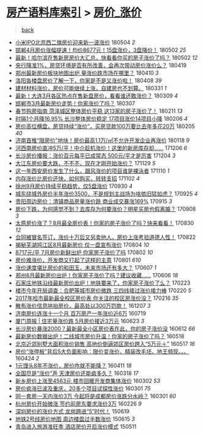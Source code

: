 [房产语料库索引](../../README.md)  > [房价_涨价](房价_涨价.md)
====
> [back](../README.md)

- [小米IPO北京西二旗房价迎来新一波涨价](http://jkwz.applinzi.com/ittc/7099280683119936528.html#%E5%B0%8F%E7%B1%B3IPO%E5%8C%97%E4%BA%AC%E8%A5%BF%E4%BA%8C%E6%97%97%E6%88%BF%E4%BB%B7%E8%BF%8E%E6%9D%A5%E6%96%B0%E4%B8%80%E6%B3%A2%E6%B6%A8%E4%BB%B7) 180504 *2* 
- [邯郸4月房价涨幅提速！均价8677元！15盘涨价，3盘降价！](http://jkwz.applinzi.com/ittc/7098630331773223947.html#%E9%82%AF%E9%83%B84%E6%9C%88%E6%88%BF%E4%BB%B7%E6%B6%A8%E5%B9%85%E6%8F%90%E9%80%9F%EF%BC%81%E5%9D%87%E4%BB%B78677%E5%85%83%EF%BC%8115%E7%9B%98%E6%B6%A8%E4%BB%B7%EF%BC%8C3%E7%9B%98%E9%99%8D%E4%BB%B7%EF%BC%81) 180502 *25* 
- [最新！哈尔滨在售新房房价大汇总，快看看你买的房子涨价了吗？](http://jkwz.applinzi.com/ittc/7098591870693409809.html#%E6%9C%80%E6%96%B0%EF%BC%81%E5%93%88%E5%B0%94%E6%BB%A8%E5%9C%A8%E5%94%AE%E6%96%B0%E6%88%BF%E6%88%BF%E4%BB%B7%E5%A4%A7%E6%B1%87%E6%80%BB%EF%BC%8C%E5%BF%AB%E7%9C%8B%E7%9C%8B%E4%BD%A0%E4%B9%B0%E7%9A%84%E6%88%BF%E5%AD%90%E6%B6%A8%E4%BB%B7%E4%BA%86%E5%90%97%EF%BC%9F) 180502 *12* 
- [央行降准1%，房贷环境是否有所改善，会再次带动房价涨价么？](http://jkwz.applinzi.com/ittc/7093472057348326406.html#%E5%A4%AE%E8%A1%8C%E9%99%8D%E5%87%861%25%EF%BC%8C%E6%88%BF%E8%B4%B7%E7%8E%AF%E5%A2%83%E6%98%AF%E5%90%A6%E6%9C%89%E6%89%80%E6%94%B9%E5%96%84%EF%BC%8C%E4%BC%9A%E5%86%8D%E6%AC%A1%E5%B8%A6%E5%8A%A8%E6%88%BF%E4%BB%B7%E6%B6%A8%E4%BB%B7%E4%B9%88%EF%BC%9F) 180419  
- [郑州最新房价板块地图出炉 量涨价跌市场在哪里？](http://jkwz.applinzi.com/ittc/7090384085258339339.html#%E9%83%91%E5%B7%9E%E6%9C%80%E6%96%B0%E6%88%BF%E4%BB%B7%E6%9D%BF%E5%9D%97%E5%9C%B0%E5%9B%BE%E5%87%BA%E7%82%89+%E9%87%8F%E6%B6%A8%E4%BB%B7%E8%B7%8C%E5%B8%82%E5%9C%BA%E5%9C%A8%E5%93%AA%E9%87%8C%EF%BC%9F) 180410 *3* 
- [洛阳各楼盘房价了解一下，你家是不是又涨价啦！](http://jkwz.applinzi.com/ittc/7089626376334476298.html#%E6%B4%9B%E9%98%B3%E5%90%84%E6%A5%BC%E7%9B%98%E6%88%BF%E4%BB%B7%E4%BA%86%E8%A7%A3%E4%B8%80%E4%B8%8B%EF%BC%8C%E4%BD%A0%E5%AE%B6%E6%98%AF%E4%B8%8D%E6%98%AF%E5%8F%88%E6%B6%A8%E4%BB%B7%E5%95%A6%EF%BC%81) 180408 *39* 
- [建材材料涨价，房价可能继续上涨，自建房也不划算。](http://jkwz.applinzi.com/ittc/7086657719866229767.html#%E5%BB%BA%E6%9D%90%E6%9D%90%E6%96%99%E6%B6%A8%E4%BB%B7%EF%BC%8C%E6%88%BF%E4%BB%B7%E5%8F%AF%E8%83%BD%E7%BB%A7%E7%BB%AD%E4%B8%8A%E6%B6%A8%EF%BC%8C%E8%87%AA%E5%BB%BA%E6%88%BF%E4%B9%9F%E4%B8%8D%E5%88%92%E7%AE%97%E3%80%82) 180331 *1* 
- [最新！大连3月各区热点在售新盘房价，看看谁还敢涨价？](http://jkwz.applinzi.com/ittc/7078497542948258827.html#%E6%9C%80%E6%96%B0%EF%BC%81%E5%A4%A7%E8%BF%9E3%E6%9C%88%E5%90%84%E5%8C%BA%E7%83%AD%E7%82%B9%E5%9C%A8%E5%94%AE%E6%96%B0%E7%9B%98%E6%88%BF%E4%BB%B7%EF%BC%8C%E7%9C%8B%E7%9C%8B%E8%B0%81%E8%BF%98%E6%95%A2%E6%B6%A8%E4%BB%B7%EF%BC%9F) 180309 *4* 
- [邯郸市3月最新房价走势！你家涨价了吗？](http://jkwz.applinzi.com/ittc/7077773360618800144.html#%E9%82%AF%E9%83%B8%E5%B8%823%E6%9C%88%E6%9C%80%E6%96%B0%E6%88%BF%E4%BB%B7%E8%B5%B0%E5%8A%BF%EF%BC%81%E4%BD%A0%E5%AE%B6%E6%B6%A8%E4%BB%B7%E4%BA%86%E5%90%97%EF%BC%9F) 180307  
- [春节购房指南 菏泽城区整体房价平稳 这13家的房子涨价了！](http://jkwz.applinzi.com/ittc/7068888953543721991.html#%E6%98%A5%E8%8A%82%E8%B4%AD%E6%88%BF%E6%8C%87%E5%8D%97+%E8%8F%8F%E6%B3%BD%E5%9F%8E%E5%8C%BA%E6%95%B4%E4%BD%93%E6%88%BF%E4%BB%B7%E5%B9%B3%E7%A8%B3+%E8%BF%9913%E5%AE%B6%E7%9A%84%E6%88%BF%E5%AD%90%E6%B6%A8%E4%BB%B7%E4%BA%86%EF%BC%81) 180211 *13* 
- [时隔1个月降16.95% 长沙整体房价稳定 17项目涨价14项目小降](http://jkwz.applinzi.com/ittc/7066930580296303633.html#%E6%97%B6%E9%9A%941%E4%B8%AA%E6%9C%88%E9%99%8D16.95%25+%E9%95%BF%E6%B2%99%E6%95%B4%E4%BD%93%E6%88%BF%E4%BB%B7%E7%A8%B3%E5%AE%9A+17%E9%A1%B9%E7%9B%AE%E6%B6%A8%E4%BB%B714%E9%A1%B9%E7%9B%AE%E5%B0%8F%E9%99%8D) 180206 *4* 
- [房价高位横盘，房贷持续“涨价”，买房贷款100万要比去年多花20万](http://jkwz.applinzi.com/ittc/7066559339441947659.html#%E6%88%BF%E4%BB%B7%E9%AB%98%E4%BD%8D%E6%A8%AA%E7%9B%98%EF%BC%8C%E6%88%BF%E8%B4%B7%E6%8C%81%E7%BB%AD%E2%80%9C%E6%B6%A8%E4%BB%B7%E2%80%9D%EF%BC%8C%E4%B9%B0%E6%88%BF%E8%B4%B7%E6%AC%BE100%E4%B8%87%E8%A6%81%E6%AF%94%E5%8E%BB%E5%B9%B4%E5%A4%9A%E8%8A%B120%E4%B8%87) 180205 *40* 
- [济南首推“限房价”地块！房价最高1.1万/㎡不允许开发企业再涨价](http://jkwz.applinzi.com/ittc/7059883449395971083.html#%E6%B5%8E%E5%8D%97%E9%A6%96%E6%8E%A8%E2%80%9C%E9%99%90%E6%88%BF%E4%BB%B7%E2%80%9D%E5%9C%B0%E5%9D%97%EF%BC%81%E6%88%BF%E4%BB%B7%E6%9C%80%E9%AB%981.1%E4%B8%87%2F%E3%8E%A1%E4%B8%8D%E5%85%81%E8%AE%B8%E5%BC%80%E5%8F%91%E4%BC%81%E4%B8%9A%E5%86%8D%E6%B6%A8%E4%BB%B7) 180118 *9* 
- [河西南房价直冲5万/平！中介趁机涨价！这里的新房库存却......](http://jkwz.applinzi.com/ittc/7043872300020007952.html#%E6%B2%B3%E8%A5%BF%E5%8D%97%E6%88%BF%E4%BB%B7%E7%9B%B4%E5%86%B25%E4%B8%87%2F%E5%B9%B3%EF%BC%81%E4%B8%AD%E4%BB%8B%E8%B6%81%E6%9C%BA%E6%B6%A8%E4%BB%B7%EF%BC%81%E8%BF%99%E9%87%8C%E7%9A%84%E6%96%B0%E6%88%BF%E5%BA%93%E5%AD%98%E5%8D%B4......) 171206 *6* 
- [长沙房价播报：涨价百元每平已成常态 500元/平才是厉害](http://jkwz.applinzi.com/ittc/7043228713536193553.html#%E9%95%BF%E6%B2%99%E6%88%BF%E4%BB%B7%E6%92%AD%E6%8A%A5%EF%BC%9A%E6%B6%A8%E4%BB%B7%E7%99%BE%E5%85%83%E6%AF%8F%E5%B9%B3%E5%B7%B2%E6%88%90%E5%B8%B8%E6%80%81+500%E5%85%83%2F%E5%B9%B3%E6%89%8D%E6%98%AF%E5%8E%89%E5%AE%B3) 171204 *3* 
- [大江东房价要大跌，不不不，现在才刚开始涨价？](http://jkwz.applinzi.com/ittc/7041304854834709520.html#%E5%A4%A7%E6%B1%9F%E4%B8%9C%E6%88%BF%E4%BB%B7%E8%A6%81%E5%A4%A7%E8%B7%8C%EF%BC%8C%E4%B8%8D%E4%B8%8D%E4%B8%8D%EF%BC%8C%E7%8E%B0%E5%9C%A8%E6%89%8D%E5%88%9A%E5%BC%80%E5%A7%8B%E6%B6%A8%E4%BB%B7%EF%BC%9F) 171129 *5* 
- [这一年西安房价发生了什么，跟风涨价的项目谁是裸泳者](http://jkwz.applinzi.com/ittc/7034440768444433425.html#%E8%BF%99%E4%B8%80%E5%B9%B4%E8%A5%BF%E5%AE%89%E6%88%BF%E4%BB%B7%E5%8F%91%E7%94%9F%E4%BA%86%E4%BB%80%E4%B9%88%EF%BC%8C%E8%B7%9F%E9%A3%8E%E6%B6%A8%E4%BB%B7%E7%9A%84%E9%A1%B9%E7%9B%AE%E8%B0%81%E6%98%AF%E8%A3%B8%E6%B3%B3%E8%80%85) 171110 *1* 
- [内存涨价比房价还快，如何购买，转转支招](http://jkwz.applinzi.com/ittc/7031325248312591377.html#%E5%86%85%E5%AD%98%E6%B6%A8%E4%BB%B7%E6%AF%94%E6%88%BF%E4%BB%B7%E8%BF%98%E5%BF%AB%EF%BC%8C%E5%A6%82%E4%BD%95%E8%B4%AD%E4%B9%B0%EF%BC%8C%E8%BD%AC%E8%BD%AC%E6%94%AF%E6%8B%9B) 171102 *4* 
- [徐州9月房价持续平稳趋势，仅5盘涨价](http://jkwz.applinzi.com/ittc/7019036478510990353.html#%E5%BE%90%E5%B7%9E9%E6%9C%88%E6%88%BF%E4%BB%B7%E6%8C%81%E7%BB%AD%E5%B9%B3%E7%A8%B3%E8%B6%8B%E5%8A%BF%EF%BC%8C%E4%BB%855%E7%9B%98%E6%B6%A8%E4%BB%B7) 170930 *4* 
- [城东绕城外房价半年涨价3500，不是规划主战场为啥依旧猛如虎？](http://jkwz.applinzi.com/ittc/7017184964863591440.html#%E5%9F%8E%E4%B8%9C%E7%BB%95%E5%9F%8E%E5%A4%96%E6%88%BF%E4%BB%B7%E5%8D%8A%E5%B9%B4%E6%B6%A8%E4%BB%B73500%EF%BC%8C%E4%B8%8D%E6%98%AF%E8%A7%84%E5%88%92%E4%B8%BB%E6%88%98%E5%9C%BA%E4%B8%BA%E5%95%A5%E4%BE%9D%E6%97%A7%E7%8C%9B%E5%A6%82%E8%99%8E%EF%BC%9F) 170925 *4* 
- [贵阳周边房价：清镇商品房量涨价跌 商业成交暴涨169%](http://jkwz.applinzi.com/ittc/7013581913711969297.html#%E8%B4%B5%E9%98%B3%E5%91%A8%E8%BE%B9%E6%88%BF%E4%BB%B7%EF%BC%9A%E6%B8%85%E9%95%87%E5%95%86%E5%93%81%E6%88%BF%E9%87%8F%E6%B6%A8%E4%BB%B7%E8%B7%8C+%E5%95%86%E4%B8%9A%E6%88%90%E4%BA%A4%E6%9A%B4%E6%B6%A8169%25) 170915 *3* 
- [房价下跌，为何感觉不到？去库存为何要涨价？明星买房也假离婚？](http://jkwz.applinzi.com/ittc/7010972763853161488.html#%E6%88%BF%E4%BB%B7%E4%B8%8B%E8%B7%8C%EF%BC%8C%E4%B8%BA%E4%BD%95%E6%84%9F%E8%A7%89%E4%B8%8D%E5%88%B0%EF%BC%9F%E5%8E%BB%E5%BA%93%E5%AD%98%E4%B8%BA%E4%BD%95%E8%A6%81%E6%B6%A8%E4%BB%B7%EF%BC%9F%E6%98%8E%E6%98%9F%E4%B9%B0%E6%88%BF%E4%B9%9F%E5%81%87%E7%A6%BB%E5%A9%9A%EF%BC%9F) 170908 *3* 
- [太原房价涨了？8月最全房价表！你家的房子涨价了吗？快来看看！](http://jkwz.applinzi.com/ittc/7007680539778352145.html#%E5%A4%AA%E5%8E%9F%E6%88%BF%E4%BB%B7%E6%B6%A8%E4%BA%86%EF%BC%9F8%E6%9C%88%E6%9C%80%E5%85%A8%E6%88%BF%E4%BB%B7%E8%A1%A8%EF%BC%81%E4%BD%A0%E5%AE%B6%E7%9A%84%E6%88%BF%E5%AD%90%E6%B6%A8%E4%BB%B7%E4%BA%86%E5%90%97%EF%BC%9F%E5%BF%AB%E6%9D%A5%E7%9C%8B%E7%9C%8B%EF%BC%81) 170830 *12* 
- [合同被冒名签订，涨价十万后又另卖他人，房价上涨考验道德人性！](http://jkwz.applinzi.com/ittc/7004560215561995280.html#%E5%90%88%E5%90%8C%E8%A2%AB%E5%86%92%E5%90%8D%E7%AD%BE%E8%AE%A2%EF%BC%8C%E6%B6%A8%E4%BB%B7%E5%8D%81%E4%B8%87%E5%90%8E%E5%8F%88%E5%8F%A6%E5%8D%96%E4%BB%96%E4%BA%BA%EF%BC%8C%E6%88%BF%E4%BB%B7%E4%B8%8A%E6%B6%A8%E8%80%83%E9%AA%8C%E9%81%93%E5%BE%B7%E4%BA%BA%E6%80%A7%EF%BC%81) 170822  
- [揭秘芜湖鸠江区8月最新房价 仅一盘宣布涨价](http://jkwz.applinzi.com/ittc/6997910099216303121.html#%E6%8F%AD%E7%A7%98%E8%8A%9C%E6%B9%96%E9%B8%A0%E6%B1%9F%E5%8C%BA8%E6%9C%88%E6%9C%80%E6%96%B0%E6%88%BF%E4%BB%B7+%E4%BB%85%E4%B8%80%E7%9B%98%E5%AE%A3%E5%B8%83%E6%B6%A8%E4%BB%B7) 170804 *10* 
- [8717元/平 7月房价新鲜出炉 你家房子涨价了吗](http://jkwz.applinzi.com/ittc/6997153572838704145.html#8717%E5%85%83%2F%E5%B9%B3+7%E6%9C%88%E6%88%BF%E4%BB%B7%E6%96%B0%E9%B2%9C%E5%87%BA%E7%82%89+%E4%BD%A0%E5%AE%B6%E6%88%BF%E5%AD%90%E6%B6%A8%E4%BB%B7%E4%BA%86%E5%90%97) 170802 *10* 
- [房价难涨价，开发商又打起了这样的主意](http://jkwz.applinzi.com/ittc/6996508534945350672.html#%E6%88%BF%E4%BB%B7%E9%9A%BE%E6%B6%A8%E4%BB%B7%EF%BC%8C%E5%BC%80%E5%8F%91%E5%95%86%E5%8F%88%E6%89%93%E8%B5%B7%E4%BA%86%E8%BF%99%E6%A0%B7%E7%9A%84%E4%B8%BB%E6%84%8F) 170801 *610* 
- [涨价速度堪比房价的和田玉，未来市场还有多大？](http://jkwz.applinzi.com/ittc/6976026423612441604.html#%E6%B6%A8%E4%BB%B7%E9%80%9F%E5%BA%A6%E5%A0%AA%E6%AF%94%E6%88%BF%E4%BB%B7%E7%9A%84%E5%92%8C%E7%94%B0%E7%8E%89%EF%BC%8C%E6%9C%AA%E6%9D%A5%E5%B8%82%E5%9C%BA%E8%BF%98%E6%9C%89%E5%A4%9A%E5%A4%A7%EF%BC%9F) 170607 *1* 
- [郑州6月最新房价出炉！你家房子涨价了吗？建议收藏……](http://jkwz.applinzi.com/ittc/6975970219515184133.html#%E9%83%91%E5%B7%9E6%E6%9C%88%E6%9C%80%E6%96%B0%E6%88%BF%E4%BB%B7%E5%87%BA%E7%82%89%EF%BC%81%E4%BD%A0%E5%AE%B6%E6%88%BF%E5%AD%90%E6%B6%A8%E4%BB%B7%E4%BA%86%E5%90%97%EF%BC%9F%E5%BB%BA%E8%AE%AE%E6%94%B6%E8%97%8F%E2%80%A6%E2%80%A6) 170606 *18* 
- [石家庄地铁沿线最新房价出炉！地铁要来了，你家房子涨价了么？](http://jkwz.applinzi.com/ittc/6937900926810719236.html#%E7%9F%B3%E5%AE%B6%E5%BA%84%E5%9C%B0%E9%93%81%E6%B2%BF%E7%BA%BF%E6%9C%80%E6%96%B0%E6%88%BF%E4%BB%B7%E5%87%BA%E7%82%89%EF%BC%81%E5%9C%B0%E9%93%81%E8%A6%81%E6%9D%A5%E4%BA%86%EF%BC%8C%E4%BD%A0%E5%AE%B6%E6%88%BF%E5%AD%90%E6%B6%A8%E4%BB%B7%E4%BA%86%E4%B9%88%EF%BC%9F) 170223  
- [楼市今年开局调查：合肥等城市房价微跌 三四线接过涨价接力棒](http://jkwz.applinzi.com/ittc/6936742291187434501.html#%E6%A5%BC%E5%B8%82%E4%BB%8A%E5%B9%B4%E5%BC%80%E5%B1%80%E8%B0%83%E6%9F%A5%EF%BC%9A%E5%90%88%E8%82%A5%E7%AD%89%E5%9F%8E%E5%B8%82%E6%88%BF%E4%BB%B7%E5%BE%AE%E8%B7%8C+%E4%B8%89%E5%9B%9B%E7%BA%BF%E6%8E%A5%E8%BF%87%E6%B6%A8%E4%BB%B7%E6%8E%A5%E5%8A%9B%E6%A3%92) 170220 *5* 
- [2017年哈市最新最全校区房价表 你关注的校区房涨价没？](http://jkwz.applinzi.com/ittc/6935170700645237765.html#2017%E5%B9%B4%E5%93%88%E5%B8%82%E6%9C%80%E6%96%B0%E6%9C%80%E5%85%A8%E6%A0%A1%E5%8C%BA%E6%88%BF%E4%BB%B7%E8%A1%A8+%E4%BD%A0%E5%85%B3%E6%B3%A8%E7%9A%84%E6%A0%A1%E5%8C%BA%E6%88%BF%E6%B6%A8%E4%BB%B7%E6%B2%A1%EF%BC%9F) 170216 *35* 
- [散布涨价信息哄抬房价，最高处以300万罚款！](http://jkwz.applinzi.com/ittc/6908803529195389956.html#%E6%95%A3%E5%B8%83%E6%B6%A8%E4%BB%B7%E4%BF%A1%E6%81%AF%E5%93%84%E6%8A%AC%E6%88%BF%E4%BB%B7%EF%BC%8C%E6%9C%80%E9%AB%98%E5%A4%84%E4%BB%A5300%E4%B8%87%E7%BD%9A%E6%AC%BE%EF%BC%81) 161207 *3* 
- [济南房价连涨十一个月 百万房产一年涨价近6万](http://jkwz.applinzi.com/ittc/6856486946947466244.html#%E6%B5%8E%E5%8D%97%E6%88%BF%E4%BB%B7%E8%BF%9E%E6%B6%A8%E5%8D%81%E4%B8%80%E4%B8%AA%E6%9C%88+%E7%99%BE%E4%B8%87%E6%88%BF%E4%BA%A7%E4%B8%80%E5%B9%B4%E6%B6%A8%E4%BB%B7%E8%BF%916%E4%B8%87) 160719  
- [厦门周报 | 住宅量涨价跌 5月房价接近3万元](http://jkwz.applinzi.com/ittc/6846962889491219460.html#%E5%8E%A6%E9%97%A8%E5%91%A8%E6%8A%A5+%7C+%E4%BD%8F%E5%AE%85%E9%87%8F%E6%B6%A8%E4%BB%B7%E8%B7%8C+5%E6%9C%88%E6%88%BF%E4%BB%B7%E6%8E%A5%E8%BF%913%E4%B8%87%E5%85%83) 160623 *3* 
- [长沙房价暴涨2000？最新最全小区房价表在此，你的房子涨价没](http://jkwz.applinzi.com/ittc/6842914637418595333.html#%E9%95%BF%E6%B2%99%E6%88%BF%E4%BB%B7%E6%9A%B4%E6%B6%A82000%EF%BC%9F%E6%9C%80%E6%96%B0%E6%9C%80%E5%85%A8%E5%B0%8F%E5%8C%BA%E6%88%BF%E4%BB%B7%E8%A1%A8%E5%9C%A8%E6%AD%A4%EF%BC%8C%E4%BD%A0%E7%9A%84%E6%88%BF%E5%AD%90%E6%B6%A8%E4%BB%B7%E6%B2%A1) 160612 *66* 
- [最新房价数据出炉！二线城市房价升温！你家的房子涨价了吗？](http://jkwz.applinzi.com/ittc/6833586085388878853.html#%E6%9C%80%E6%96%B0%E6%88%BF%E4%BB%B7%E6%95%B0%E6%8D%AE%E5%87%BA%E7%82%89%EF%BC%81%E4%BA%8C%E7%BA%BF%E5%9F%8E%E5%B8%82%E6%88%BF%E4%BB%B7%E5%8D%87%E6%B8%A9%EF%BC%81%E4%BD%A0%E5%AE%B6%E7%9A%84%E6%88%BF%E5%AD%90%E6%B6%A8%E4%BB%B7%E4%BA%86%E5%90%97%EF%BC%9F) 160518  
- [北京近郊别墅大面积涨价销售 高地价倒逼郊区房价跨入“5万元＋”](http://jkwz.applinzi.com/ittc/6833158270554211332.html#%E5%8C%97%E4%BA%AC%E8%BF%91%E9%83%8A%E5%88%AB%E5%A2%85%E5%A4%A7%E9%9D%A2%E7%A7%AF%E6%B6%A8%E4%BB%B7%E9%94%80%E5%94%AE+%E9%AB%98%E5%9C%B0%E4%BB%B7%E5%80%92%E9%80%BC%E9%83%8A%E5%8C%BA%E6%88%BF%E4%BB%B7%E8%B7%A8%E5%85%A5%E2%80%9C5%E4%B8%87%E5%85%83%EF%BC%8B%E2%80%9D) 160517 *16* 
- [房价“涨停板”背后5大负面影响：限价变涨价、精装改毛坯、地王频现。。。](http://jkwz.applinzi.com/ittc/6824731136739509252.html#%E6%88%BF%E4%BB%B7%E2%80%9C%E6%B6%A8%E5%81%9C%E6%9D%BF%E2%80%9D%E8%83%8C%E5%90%8E5%E5%A4%A7%E8%B4%9F%E9%9D%A2%E5%BD%B1%E5%93%8D%EF%BC%9A%E9%99%90%E4%BB%B7%E5%8F%98%E6%B6%A8%E4%BB%B7%E3%80%81%E7%B2%BE%E8%A3%85%E6%94%B9%E6%AF%9B%E5%9D%AF%E3%80%81%E5%9C%B0%E7%8E%8B%E9%A2%91%E7%8E%B0%E3%80%82%E3%80%82%E3%80%82) 160424 *2* 
- [1元馒头8年不涨价，房价咋就不能降？](http://jkwz.applinzi.com/ittc/6819792728715953157.html#1%E5%85%83%E9%A6%92%E5%A4%B48%E5%B9%B4%E4%B8%8D%E6%B6%A8%E4%BB%B7%EF%BC%8C%E6%88%BF%E4%BB%B7%E5%92%8B%E5%B0%B1%E4%B8%8D%E8%83%BD%E9%99%8D%EF%BC%9F) 160411 *18* 
- [全国尽是“涨价”声 天津房价还能疯多久？](http://jkwz.applinzi.com/ittc/6810977579989206021.html#%E5%85%A8%E5%9B%BD%E5%B0%BD%E6%98%AF%E2%80%9C%E6%B6%A8%E4%BB%B7%E2%80%9D%E5%A3%B0+%E5%A4%A9%E6%B4%A5%E6%88%BF%E4%BB%B7%E8%BF%98%E8%83%BD%E7%96%AF%E5%A4%9A%E4%B9%85%EF%BC%9F) 160318 *17* 
- [新乡房价上涨至4563元 楼市回暖开发商集体涨价](http://jkwz.applinzi.com/ittc/6805037151771165700.html#%E6%96%B0%E4%B9%A1%E6%88%BF%E4%BB%B7%E4%B8%8A%E6%B6%A8%E8%87%B34563%E5%85%83+%E6%A5%BC%E5%B8%82%E5%9B%9E%E6%9A%96%E5%BC%80%E5%8F%91%E5%95%86%E9%9B%86%E4%BD%93%E6%B6%A8%E4%BB%B7) 160302 *53* 
- [房价疯涨已波及重庆，20多个项目试探性涨价](http://jkwz.applinzi.com/ittc/6804748400666870788.html#%E6%88%BF%E4%BB%B7%E7%96%AF%E6%B6%A8%E5%B7%B2%E6%B3%A2%E5%8F%8A%E9%87%8D%E5%BA%86%EF%BC%8C20%E5%A4%9A%E4%B8%AA%E9%A1%B9%E7%9B%AE%E8%AF%95%E6%8E%A2%E6%80%A7%E6%B6%A8%E4%BB%B7) 160301 *75* 
- [同一套房一天内涨价3万 今起将是成都房价涨跌分水岭？](http://jkwz.applinzi.com/ittc/6804683840761103365.html#%E5%90%8C%E4%B8%80%E5%A5%97%E6%88%BF%E4%B8%80%E5%A4%A9%E5%86%85%E6%B6%A8%E4%BB%B73%E4%B8%87+%E4%BB%8A%E8%B5%B7%E5%B0%86%E6%98%AF%E6%88%90%E9%83%BD%E6%88%BF%E4%BB%B7%E6%B6%A8%E8%B7%8C%E5%88%86%E6%B0%B4%E5%B2%AD%EF%BC%9F) 160301 *60* 
- [杭州房价开始微涨 签约前房东要求涨价3万](http://jkwz.applinzi.com/ittc/6803068772940252165.html#%E6%9D%AD%E5%B7%9E%E6%88%BF%E4%BB%B7%E5%BC%80%E5%A7%8B%E5%BE%AE%E6%B6%A8+%E7%AD%BE%E7%BA%A6%E5%89%8D%E6%88%BF%E4%B8%9C%E8%A6%81%E6%B1%82%E6%B6%A8%E4%BB%B73%E4%B8%87) 160226 *9* 
- [深圳房价的涨价方式 龙岗跨进“5”时代！](http://jkwz.applinzi.com/ittc/547650611422900146.html#%E6%B7%B1%E5%9C%B3%E6%88%BF%E4%BB%B7%E7%9A%84%E6%B6%A8%E4%BB%B7%E6%96%B9%E5%BC%8F+%E9%BE%99%E5%B2%97%E8%B7%A8%E8%BF%9B%E2%80%9C5%E2%80%9D%E6%97%B6%E4%BB%A3%EF%BC%81) 150619  
- [地铁2号线房价地图 周边楼盘过半数涨价](http://jkwz.applinzi.com/ittc/547650611423164030.html#%E5%9C%B0%E9%93%812%E5%8F%B7%E7%BA%BF%E6%88%BF%E4%BB%B7%E5%9C%B0%E5%9B%BE+%E5%91%A8%E8%BE%B9%E6%A5%BC%E7%9B%98%E8%BF%87%E5%8D%8A%E6%95%B0%E6%B6%A8%E4%BB%B7) 150615 *3* 
- [青岛进入旅游准旺季 酒店房价开启涨价模式](http://jkwz.applinzi.com/ittc/547650611409849882.html#%E9%9D%92%E5%B2%9B%E8%BF%9B%E5%85%A5%E6%97%85%E6%B8%B8%E5%87%86%E6%97%BA%E5%AD%A3+%E9%85%92%E5%BA%97%E6%88%BF%E4%BB%B7%E5%BC%80%E5%90%AF%E6%B6%A8%E4%BB%B7%E6%A8%A1%E5%BC%8F) 150511  
